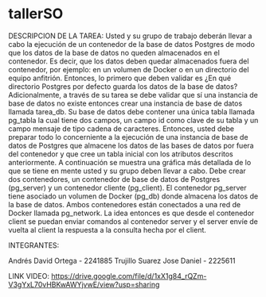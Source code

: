 # tallerSO
DESCRIPCION DE LA TAREA:
Usted y su grupo de trabajo deberán llevar a cabo la ejecución de un contenedor de la base de datos Postgres de modo que los datos de la base de datos no queden almacenados en el contenedor. Es decir, que los datos deben quedar almacenados fuera del contenedor, por ejemplo: en un volumen de Docker o en un directorio del equipo anfitrión. Entonces, lo primero que deben validar es ¿En qué directorio Postgres por defecto guarda los datos de la base de datos? 
Adicionalmente, a través de su tarea se debe validar que sí una instancia de base de datos no existe entonces crear  una instancia de base de datos llamada tarea_db. Su base de datos debe contener una única tabla llamada pg_tabla la cual tiene dos campos, un campo id como clave de su tabla y un campo mensaje de tipo cadena de caracteres. Entonces, usted debe preparar todo lo concerniente a la ejecución de una instancia de base de datos de Postgres que almacene los datos de las bases de datos por fuera del contenedor y que cree un tabla inicial con los atributos descritos anteriormente.
A continuación se muestra una gráfica más detallada de lo que se tiene en mente usted y su grupo deben llevar a cabo. Debe crear dos contenedores, un contenedor de base de datos de Postgres (pg_server) y un contenedor cliente (pg_client). El contenedor pg_server tiene asociado un volumen de Docker (pg_db) donde almacena los datos de la base de datos. Ambos contenedores están conectados a una red de Docker llamada pg_network. La idea entonces es que desde el contenedor client se puedan enviar comandos al contenedor server y el server envíe de vuelta al client la respuesta a la consulta hecha por el client.

INTEGRANTES:

Andrés David Ortega - 2241885
Trujillo Suarez Jose Daniel - 2225611

LINK VIDEO: https://drive.google.com/file/d/1xX1g84_rQZm-V3gYxL70vHBKwAWYjvwE/view?usp=sharing
